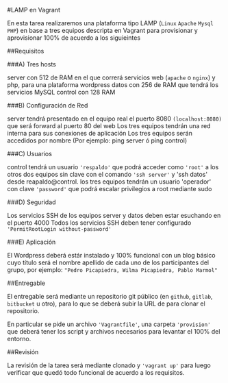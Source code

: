 #LAMP en Vagrant

En esta tarea realizaremos una plataforma tipo LAMP (`Linux` `Apache` `Mysql` `PHP`) en base a tres equipos descripta en Vagrant para provisionar y aprovisionar 100% de acuerdo a los siguieintes

##Requisitos

###A) Tres hosts

server con 512 de RAM en el que correrá servicios web (`apache` o `nginx`) y php, para una plataforma wordpress
datos con 256 de RAM que tendrá los servicios MySQL
control con 128 RAM

###B) Configuración de Red

server tendrá presentado en el equipo real el puerto 8080 `(localhost:8080)` que será forward al puerto 80 del web
Los tres equipos tendrán una red interna para sus conexiones de aplicación
Los tres equipos serán accedidos por nombre (Por ejemplo: ping server  ó  ping control)

###C) Usuarios

control tendrá un usuario `'respaldo'` que podrá acceder como `'root'` a los otros dos equipos sin clave con el comando `'ssh server'`  y 'ssh datos' desde reapaldo@control.
los tres equipos tendrán un usuario 'operador' con clave `'password'` que podrá escalar privilegios a root mediante sudo

###D) Seguridad

Los servicios SSH de los equipos server y datos deben estar esuchando en el puerto 4000
Todos los servicios SSH deben tener configurado `'PermitRootLogin without-password'`

###E) Aplicación

El Wordpress deberá estár instalado y 100% funcional con un blog básico cuyo título será el nombre apellido de cada uno de los participantes del grupo, por ejemplo: `"Pedro Picapiedra, Wilma Picapiedra, Pablo Marmol"`

##Entregable

El entregable será mediante un repositorio git público (en `github`, `gitlab`, `bitbucket` u otro), para lo que se deberá subir la URL de para clonar el repositorio.

En particular se pide un archivo `'Vagrantfile'`, una carpeta `'provision'` que deberá tener los script y archivos necesarios para levantar el 100% del entorno.

##Revisión

La revisión de la tarea será mediante clonado y `'vagrant up'` para luego verificar que quedó todo funcional de acuerdo a los requisitos.